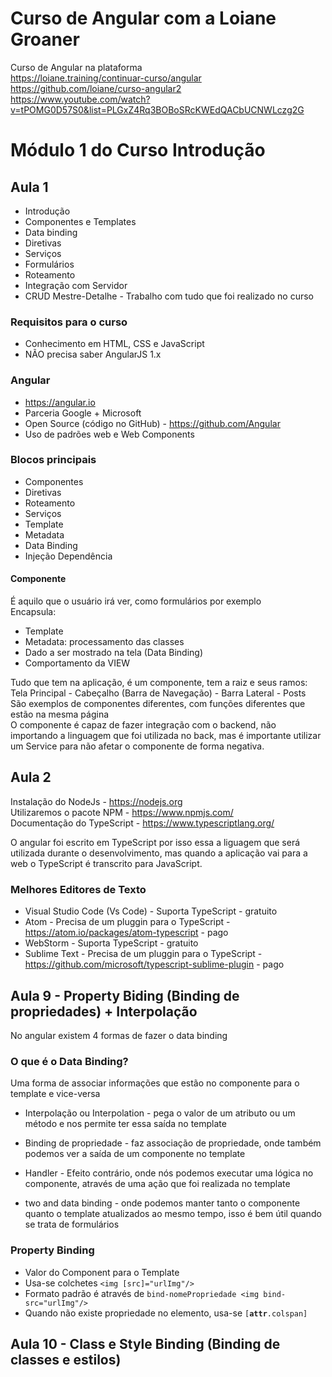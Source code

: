 # Curso de Angular com a Loiane Groaner
Curso de Angular na plataforma  
https://loiane.training/continuar-curso/angular  
https://github.com/loiane/curso-angular2  
https://www.youtube.com/watch?v=tPOMG0D57S0&list=PLGxZ4Rq3BOBoSRcKWEdQACbUCNWLczg2G  

# Módulo 1 do Curso **Introdução**
## Aula 1

* Introdução
* Componentes e Templates
* Data binding
* Diretivas
* Serviços
* Formulários
* Roteamento
* Integração com Servidor
* CRUD Mestre-Detalhe - Trabalho com tudo que foi realizado no curso

### Requisitos para o curso
* Conhecimento em HTML, CSS e JavaScript
* NÃO precisa saber AngularJS 1.x

### Angular
* https://angular.io
* Parceria Google + Microsoft
* Open Source (código no GitHub) - https://github.com/Angular
* Uso de padrões web e Web Components

### Blocos principais
* Componentes
* Diretivas
* Roteamento
* Serviços
* Template
* Metadata
* Data Binding
* Injeção Dependência

#### Componente
É aquilo que o usuário irá ver, como formulários por exemplo  
Encapsula:  
* Template
* Metadata: processamento das classes
* Dado a ser mostrado na tela (Data Binding)
* Comportamento da VIEW

Tudo que tem na aplicação, é um componente, tem a raiz e seus ramos:  
Tela Principal - Cabeçalho (Barra de Navegação) - Barra Lateral - Posts  
São exemplos de componentes diferentes, com funções diferentes que estão na mesma página  
O componente é capaz de fazer integração com o backend, não importando a linguagem que foi utilizada no back, mas é importante utilizar um Service para não afetar o componente de forma negativa.  

## Aula 2

Instalação do NodeJs - https://nodejs.org  
Utilizaremos o pacote NPM - https://www.npmjs.com/  
Documentação do TypeScript - https://www.typescriptlang.org/  
  
O angular foi escrito em TypeScript por isso essa a liguagem que será utilizada durante o desenvolvimento, mas quando a aplicação vai para a web o 
TypeScript é transcrito para JavaScript.  

### Melhores Editores de Texto
* Visual Studio Code (Vs Code) - Suporta TypeScript - gratuito
* Atom - Precisa de um pluggin para o TypeScript - https://atom.io/packages/atom-typescript - pago
* WebStorm - Suporta TypeScript - gratuito
* Sublime Text - Precisa de um pluggin para o TypeScript - https://github.com/microsoft/typescript-sublime-plugin - pago

## Aula 9 - Property Biding (Binding de propriedades) + Interpolação

No angular existem 4 formas de fazer o data binding  

### O que é o Data Binding?
Uma forma de associar informações que estão no componente para o template e vice-versa

* Interpolação ou Interpolation - pega o valor de um atributo ou um método e nos permite ter essa saída no template

* Binding de propriedade - faz associação de propriedade, onde também podemos ver a saída de um componente no template

* Handler - Efeito contrário, onde nós podemos executar uma lógica no componente, através de uma ação que foi realizada no template

* two and data binding - onde podemos manter tanto o componente quanto o template atualizados ao mesmo tempo, isso é bem útil quando se trata de formulários

### Property Binding
* Valor do Component para o Template
* Usa-se colchetes `<img [src]="urlImg"/>`
* Formato padrão é através de `bind-nomePropriedade <img bind-src="urlImg"/>`
* Quando não existe propriedade no elemento, usa-se `[`**`attr`**`.colspan]`

## Aula 10 - Class e Style Binding (Binding de classes e estilos)

